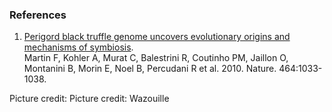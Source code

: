 ### References

1.  [Perigord black truffle genome uncovers evolutionary origins and
    mechanisms of
    symbiosis](http://europepmc.org/abstract/MED/20348908).\
    Martin F, Kohler A, Murat C, Balestrini R, Coutinho PM, Jaillon O,
    Montanini B, Morin E, Noel B, Percudani R et al. 2010. Nature.
    464:1033-1038.

Picture credit: Picture credit: Wazouille
